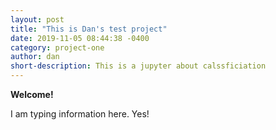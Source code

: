 ```yaml
---
layout: post
title: "This is Dan's test project"
date: 2019-11-05 08:44:38 -0400
category: project-one
author: dan
short-description: This is a jupyter about calssficiation
---
```


**Welcome!**

I am typing information here. Yes!
